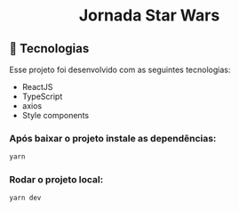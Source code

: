 <h1 align="center">Jornada Star Wars</h1>

## 🚀 Tecnologias

Esse projeto foi desenvolvido com as seguintes tecnologias:

- ReactJS
- TypeScript
- axios
- Style components

### Após baixar o projeto instale as dependências:

```sh
yarn
```

### Rodar o projeto local:

```sh
yarn dev
```
